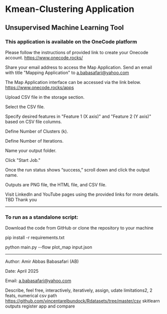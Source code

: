# Kmean-Clustering Application

## Unsupervised Machine Learning Tool
### This application is available on the OneCode platform

Please follow the instructions of provided link to create your Onecode account.
https://www.onecode.rocks/

Share your email address to access the Map Application.
Send an email with title "Mapping Application" to a.babasafari@yahoo.com

The Map Application interface can be accessed via the link below.
https://www.onecode.rocks/apps

Upload CSV file in the storage section.

Select the CSV file.

Specify desired features in "Feature 1 (X axis)" and "Feature 2 (Y axis)" based on CSV file columns.

Define Number of Clusters (k). 

Define Number of Iterations. 

Name your output folder.

Click "Start Job."

Once the run status shows “success,” scroll down and click the output name.

Outputs are PNG file, the HTML file, and CSV file.

Visit LinkedIn and YouTube pages using the provided links for more details.
TBD
Thank you

--------------------------------------------------------------------------------------------------------------------------------------
### To run as a standalone script:

Download the code from GitHub or clone the repository to your machine

pip install -r requirements.txt

python main.py --flow plot_map input.json

--------------------------------------------------------------------------------------------------------------------------------------

Author: Amir Abbas Babasafari (AB)

Date: April 2025

Email: a.babasafari@yahoo.com


Describe, feel free, interactively, iteratively, assign, udate
limitations2, 2 feats, numerical
csv path
https://github.com/vincentarelbundock/Rdatasets/tree/master/csv
skitlearn
outputs
register app and compare


